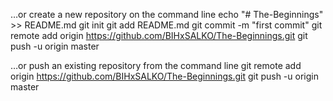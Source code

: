 …or create a new repository on the command line
echo "# The-Beginnings" >> README.md
git init
git add README.md
git commit -m "first commit"
git remote add origin https://github.com/BIHxSALKO/The-Beginnings.git
git push -u origin master

…or push an existing repository from the command line
git remote add origin https://github.com/BIHxSALKO/The-Beginnings.git
git push -u origin master